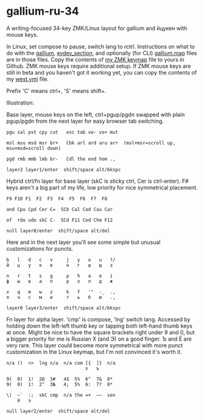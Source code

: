 # gallium-ru-34
A writing-focused 34-key ZMK/Linux layout for gallium and йцукен with mouse keys.

In Linux, set compose to pause, switch lang to rctrl.
Instructions on what to do with the [gallium](https://github.com/stozi/galliumv2-ru-34/blob/main/gallium), [evdev_section](https://github.com/stozi/gallium-ru-34/blob/main/evdev_section.xml), and optionally (for CLI) [gallium.map](https://github.com/stozi/gallium-ru-34/blob/main/gallium.map) files are in those files. Copy the contents of [my ZMK keymap](https://github.com/stozi/zmk-config/blob/master/config/a_dux.keymap) file to yours in Github. ZMK mouse keys require additional setup. If ZMK mouse keys are still in beta and you haven't got it working yet, you can copy the contents of my [west.yml](https://github.com/stozi/zmk-config/blob/master/config/west.yml) file.


Prefix 'C' means ctrl+, 'S' means shift+.

Illustration:

Base layer, mouse keys on the left, ctrl+pgup/pgdn swapped with plain pgup/pgdn from the next layer for easy browser tab switching.

```
pgu sal pst cpy cut   esc tab vo- vo+ mut

msl msu msd msr br+   Cbk arl ard aru arr  (msl+msr=scroll up, msu+msd=scroll down)

pgd rmb mmb lmb br-   Cdl the end hom .,

layer2 layer1/enter  shift/space alt/bkspc   
```

Hybrid ctrl/fn layer for base layer (skC is sticky ctrl, Cer is ctrl-enter). F# keys aren't a big part of my life, low priority for nice symmetrical placement.
```
F9 F10 F1  F2  F3  F4  F5  F6  F7  F8

and Cpu Cpd Cer C=  SCb Cal Cad Cau Car

of  rdo udo skC C-  SCd F11 Ced Chm F12

null layer0/enter  shift/space alt/del   
```
Here and in the next layer you'll see some simple but unusual customizations for puncts.
```
b   l   d   c   v     j   y   o   u   ?/
й   ц   у   к   е     н   г   ш   щ   з

n   r   t   s   g     p   h   a   e   i
ф   ы   в   а   п     р   о   л   д   ж

x   q   m   w   z     k   f   '"  -_  .,
я   ч   с   м   и     т   ь   б   ю   .,

layer0 layer3/enter  shift/space alt/bkspc
```
Fn layer for alpha layer. 'cmp' is compose, 'lng' switch lang. Accessed by holding down the left-left thumb key or tapping both left-hand thumb keys at once. Might be nice to have the square brackets right under 9 and 0, but a bigger priority for me is Russian Х (and Э) on a good finger. Ъ and Ё are very rare. This layer could become more symmetrical with more punct customization in the Linux keymap, but I'm not convinced it's worth it.
```
n/a ()  <>  lng n/a  n/a com [{  ]}  n/a
                             х   ъ

9(  0)  1!  2@  3#   4$  5%  6^  7&  8*
9(  0)  1!  2"  3№   4;  5%  6:  7?  8*

\|  ~`  :;  skC cmp  n/a the =+  –—  sen
    ё   э

null layer2/enter  shift/space alt/del
```

